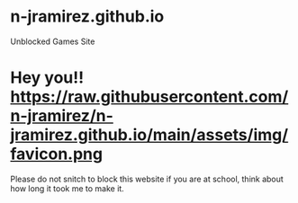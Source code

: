 # n-jramirez.github.io
Unblocked Games Site

# Hey you!! https://raw.githubusercontent.com/n-jramirez/n-jramirez.github.io/main/assets/img/favicon.png
Please do not snitch to block this website if you are at school, think about how long it took me to make it.
